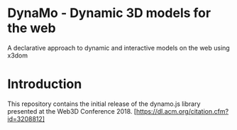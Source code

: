 # DynaMo - Dynamic 3D models for the web

A declarative approach to dynamic and interactive models on the web using x3dom

# Introduction

This repository contains the initial release of the dynamo.js library presented at the Web3D Conference 2018.
[https://dl.acm.org/citation.cfm?id=3208812]

